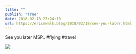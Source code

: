 ```yaml
---
title: ""
publish: "true"
date: 2018-02-18 23:24:19
url: https://ericmwalk.blog/2018/02/18/see-you-later.html
---
```


See you later MSP.. #flying #travel

![](https://ericmwalk.blog/uploads/2022/cc2e7f87a6.jpg)